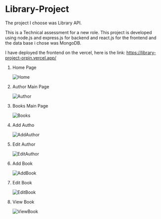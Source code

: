 # Library-Project
The project I choose was Library API.

This is a Technical assessment for a new role. This project is developed using node.js and express.js for backend and react.js for the frontend and the data base i chose was MongoDB.

I have deployed the frontend on the vercel, here is the link: https://library-project-orpin.vercel.app/
1. Home Page
   
   ![Home](https://github.com/alanviraj/Library-Project/assets/67986205/7d897fae-8ecf-4db9-932b-70cc04edb18c)

2. Author Main Page
   
   ![Author](https://github.com/alanviraj/Library-Project/assets/67986205/99a62579-3485-4377-868e-976551ac9083)

3. Books Main Page

   ![Books](https://github.com/alanviraj/Library-Project/assets/67986205/b6e8493d-3b3d-48bb-b0c6-791c07373f34)

4. Add Autho

   ![AddAuthor](https://github.com/alanviraj/Library-Project/assets/67986205/749857b6-d6e0-4361-a4f9-be68b40a508e)

5. Edit Author
   
   ![EditAuthor](https://github.com/alanviraj/Library-Project/assets/67986205/82c1bb33-af13-4aa3-9439-7943a79d5301)

6. Add Book

   ![AddBook](https://github.com/alanviraj/Library-Project/assets/67986205/172c8107-4d42-4d34-964c-ca80b6a3aecf)

7. Edit Book

   ![EditBook](https://github.com/alanviraj/Library-Project/assets/67986205/ea0b6740-b393-4926-9223-732625f570ef)

8. View Book

   ![ViewBook](https://github.com/alanviraj/Library-Project/assets/67986205/c7dc5a4b-4d60-465a-bb5f-933cdebceb40)









